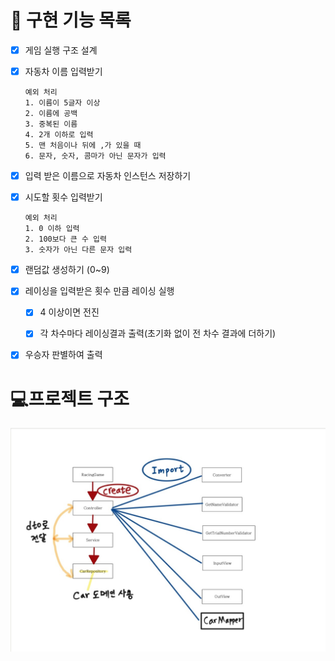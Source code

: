 # 🎯 구현 기능 목록
- [x] 게임 실행 구조 설계

- [x] 자동차 이름 입력받기
    ````
    예외 처리
    1. 이름이 5글자 이상
    2. 이름에 공백
    3. 중복된 이름
    4. 2개 이하로 입력
    5. 맨 처음이나 뒤에 ,가 있을 때
    6. 문자, 숫자, 콤마가 아닌 문자가 입력
     ````

- [x] 입력 받은 이름으로 자동차 인스턴스 저장하기



- [x] 시도할 횟수 입력받기
    ````
    예외 처리 
    1. 0 이하 입력
    2. 100보다 큰 수 입력
    3. 숫자가 아닌 다른 문자 입력
    ````


- [x] 랜덤값 생성하기 (0~9)


- [x] 레이싱을 입력받은 횟수 만큼 레이싱 실행 
  - [x] 4 이상이면 전진
  - [x] 각 차수마다 레이싱결과 출력(초기화 없이 전 차수 결과에 더하기)


- [x] 우승자 판별하여 출력

# 💻프로젝트 구조

<img src="자동차 경주 프로젝트 구조.jpg">